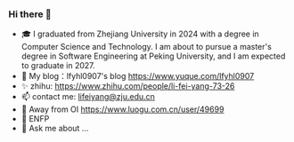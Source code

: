 ### Hi there 👋

- 🎓  I graduated from Zhejiang University in 2024 with a degree in Computer Science and Technology. I am about to pursue a master's degree in Software Engineering at Peking University, and I am expected to graduate in 2027.
- 🌱 My blog：lfyhl0907's blog https://www.yuque.com/lfyhl0907 
- ✨ zhihu: https://www.zhihu.com/people/li-fei-yang-73-26
- 📫 contact me: lifeiyang@zju.edu.cn
- 👯 Away from OI https://www.luogu.com.cn/user/49699
- 🤔 ENFP
- 💬 Ask me about ...

